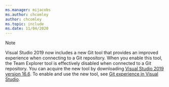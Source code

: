 ```yaml
---
ms.manager: mijacobs
ms.author: chcomley
author: chcomley
ms.topic: include
ms.date: 11/04/2020
---
```


> [!NOTE]   
> Visual Studio 2019 now includes a new Git tool that provides an improved experience when connecting to a Git repository. When you enable this tool, the Team Explorer tool is effectively disabled when connected to a Git repository.  You can acquire the new tool by downloading [Visual Studio 2019 version 16.6](/visualstudio/releases/2019/release-notes-v16.6). To enable and use the new tool, see [Git experience in Visual Studio](/visualstudio/ide/git-with-visual-studio).
  